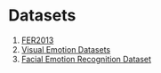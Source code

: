 # Datasets

1. [FER2013](https://www.kaggle.com/datasets/deadskull7/fer2013/data)
2. [Visual Emotion Datasets](https://rpand002.github.io/emotion.html)
3. [Facial Emotion Recognition Dataset](https://huggingface.co/datasets/TrainingDataPro/facial-emotion-recognition-dataset)
